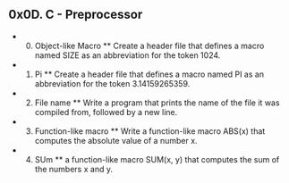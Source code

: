 ## 0x0D. C - Preprocessor

* 0. Object-like Macro
** Create a header file that defines a macro named SIZE as an abbreviation for the token 1024.

* 1. Pi
** Create a header file that defines a macro named PI as an abbreviation for the token 3.14159265359.

* 2. File name
** Write a program that prints the name of the file it was compiled from, followed by a new line.

* 3. Function-like macro
** Write a function-like macro ABS(x) that computes the absolute value of a number x.

* 4. SUm
** a function-like macro SUM(x, y) that computes the sum of the numbers x and y.
